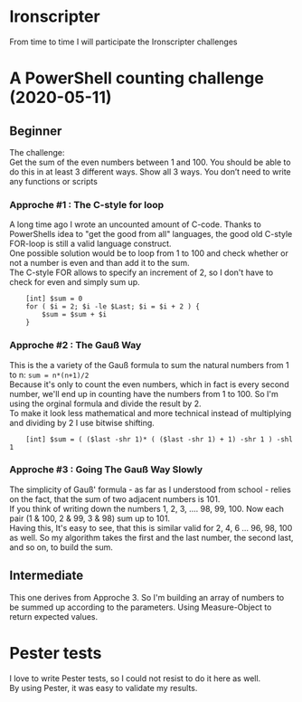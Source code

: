 # Ironscripter
From time to time I will participate the Ironscripter challenges

# A PowerShell counting challenge (2020-05-11)

## Beginner
The challenge:\
Get the sum of the even numbers between 1 and 100. You should be able to do this in at least 3 different ways. Show all 3 ways. You don’t need to write any functions or scripts
### Approche #1 : The C-style for loop
A long time ago I wrote an uncounted amount of C-code. Thanks to PowerShells idea to "get the good from all" languages, the good old C-style FOR-loop is still a valid language construct.\
One possible solution would be to loop from 1 to 100 and check whether or not a number is even and than add it to the sum.\
The C-style FOR allows to specify an increment of 2, so I don't have to check for even and simply sum up.
```
    [int] $sum = 0
    for ( $i = 2; $i -le $Last; $i = $i + 2 ) {
        $sum = $sum + $i
    }
```
### Approche #2 : The Gauß Way
This is the a variety of the Gauß formula to sum the natural numbers from 1 to n: `sum = n*(n+1)/2`\
Because it's only to count the even numbers, which in fact is every second number, we'll end up in counting have the numbers from 1 to 100. So I'm using the orginal formula and divide the result by 2.\
To make it look less mathematical and more technical instead of multiplying and dividing by 2 I use bitwise shifting.
```
    [int] $sum = ( ($last -shr 1)* ( ($last -shr 1) + 1) -shr 1 ) -shl 1
```

### Approche #3 : Going The Gauß Way Slowly
The simplicity of Gauß' formula - as far as I understood from school - relies on the fact, that the sum of two adjacent numbers is 101.\
If you think of writing down the numbers 1, 2, 3, .... 98, 99, 100. Now each pair (1 & 100, 2 & 99, 3 & 98) sum up to 101.\
Having this, It's easy to see, that this is similar valid for 2, 4, 6 ... 96, 98, 100 as well. So my algorithm takes the first and the last number, the second last, and so on, to build the sum.

## Intermediate
This one derives from Approche 3. So I'm building an array of numbers to be summed up according to the parameters. Using Measure-Object to return expected values.

# Pester tests
I love to write Pester tests, so I could not resist to do it here as well.\
By using Pester, it was easy to validate my results.